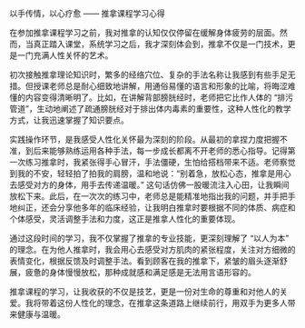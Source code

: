 以手传情，以心疗愈 —— 推拿课程学习心得

在参加推拿课程学习之前，我对推拿的认知仅仅停留在缓解身体疲劳的层面。然而，当真正踏入课堂，系统学习之后，我才深刻体会到，推拿不仅是一门技术，更是一门充满人性关怀的艺术。

初次接触推拿理论知识时，繁多的经络穴位、复杂的手法名称让我感到有些手足无措。但授课老师总是耐心细致地讲解，用通俗易懂的语言和形象的比喻，将晦涩难懂的内容变得清晰明了。比如，在讲解背部膀胱经时，老师把它比作人体的 “排污管道”，生动地阐述了疏通膀胱经对于排出体内毒素的重要性，这种人性化的教学方式，让我迅速掌握了知识要点。

实践操作环节，是我感受人性化关怀最为深刻的阶段。从最初的拿捏力度把握不准，到后来能够熟练运用各种手法，每一步成长都离不开老师的悉心指导。记得第一次练习推拿时，我紧张得手心冒汗，手法僵硬，生怕给搭档带来不适。老师察觉到我的不安，轻轻拍了拍我的肩膀，温和地说：“别着急，放松心态，推拿是用心去感受对方的身体，用手去传递温暖。” 这句话仿佛一股暖流注入心田，让我瞬间放松下来。此后，在一次次的练习中，老师总是能精准地指出我的问题，并手把手地纠正，还会分享他多年的临床经验，让我明白推拿时要根据不同的体质、病症和个体感受，灵活调整手法和力度，这正是推拿人性化的重要体现。

通过这段时间的学习，我不仅掌握了推拿的专业技能，更深刻理解了 “以人为本” 的理念。在为他人推拿时，我会用心去感受对方肌肉的紧张程度，关注对方细微的表情变化，根据反馈及时调整手法。看到顾客在我的推拿下，紧皱的眉头逐渐舒展，疲惫的身体慢慢放松，那种成就感和满足感是无法用言语形容的。

推拿课程的学习，让我收获的不仅是技艺，更是一份对生命的尊重和对他人的关爱。我将带着这份人性化的理念，在推拿这条道路上继续前行，用双手为更多人带来健康与温暖。